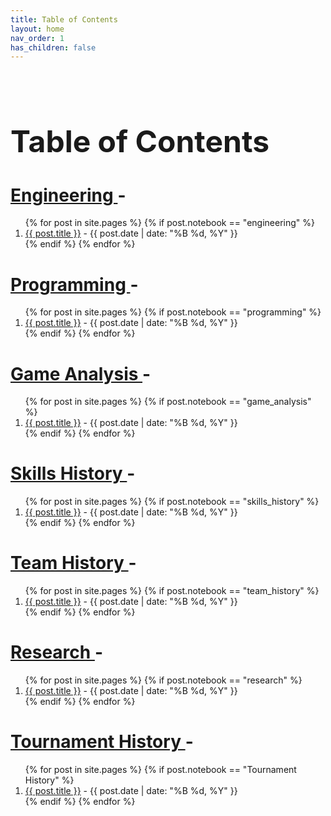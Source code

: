 ```yaml
---
title: Table of Contents
layout: home
nav_order: 1
has_children: false
---
```

<br>
<h1 style="font-size: 3rem !important;" id="page-title">Table of Contents</h1>

<h1>
    <a href="/docs/engineering/Engineering.html"> Engineering </a> -
</h1>

<ol>
{% for post in site.pages %}
{% if post.notebook == "engineering" %}
    <li>
    <a href="{{ post.url | absolute_url }}">{{ post.title }}</a> 
    - {{ post.date | date: "%B %d, %Y" }}
    </li>
{% endif %}
{% endfor %}
</ol>

<h1>
    <a href="/docs/programming/Programming.html"> Programming </a> -
</h1>

<ol>
{% for post in site.pages %}
{% if post.notebook == "programming" %}
    <li>
    <a href="{{ post.url | absolute_url }}">{{ post.title }}</a> 
    - {{ post.date | date: "%B %d, %Y" }}
    </li>
{% endif %}
{% endfor %}
</ol>

<h1>
    <a href="/docs/game_analysis/Game_analysis.html"> Game Analysis </a> -
</h1>

<ol>
{% for post in site.pages %}
{% if post.notebook == "game_analysis" %}
    <li>
    <a href="{{ post.url | absolute_url }}">{{ post.title }}</a> 
    - {{ post.date | date: "%B %d, %Y" }}
    </li>
{% endif %}
{% endfor %}
</ol>

<h1>
    <a href="/docs/skills_history/Skills_History.html"> Skills History </a> -
</h1>

<ol>
{% for post in site.pages %}
{% if post.notebook == "skills_history" %}
    <li>
    <a href="{{ post.url | absolute_url }}">{{ post.title }}</a> 
    - {{ post.date | date: "%B %d, %Y" }}
    </li>
{% endif %}
{% endfor %}
</ol>

<h1>
    <a href="/docs/team_meetins/team_history.html"> Team History </a> -
</h1>

<ol>
{% for post in site.pages %}
{% if post.notebook == "team_history" %}
    <li>
    <a href="{{ post.url | absolute_url }}">{{ post.title }}</a> 
    - {{ post.date | date: "%B %d, %Y" }}
    </li>
{% endif %}
{% endfor %}
</ol>

<h1>
    <a href="/docs/research/Research.html"> Research </a> -
</h1>

<ol>
{% for post in site.pages %}
{% if post.notebook == "research" %}
    <li>
    <a href="{{ post.url | absolute_url }}">{{ post.title }}</a> 
    - {{ post.date | date: "%B %d, %Y" }}
    </li>
{% endif %}
{% endfor %}
</ol>

<h1>
    <a href="/docs/tournament_history/tournament_history.html"> Tournament History </a> -
</h1>

<ol>
{% for post in site.pages %}
{% if post.notebook == "Tournament History" %}
    <li>
    <a href="{{ post.url | absolute_url }}">{{ post.title }}</a> 
    - {{ post.date | date: "%B %d, %Y" }}
    </li>
{% endif %}
{% endfor %}
</ol>
